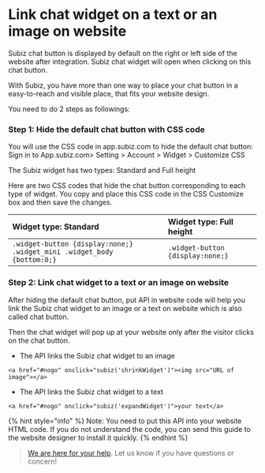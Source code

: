 # Link chat widget on a text or an image on website

Subiz chat button is displayed by default on the right or left side of the website after integration. Subiz chat widget will open when clicking on this chat button.

With Subiz, you have more than one way to place your chat button in a easy-to-reach and visible place, that fits your website design.

You need to do 2 steps as followings:

### Step 1: Hide the default chat button with CSS code

You will use the CSS code in app.subiz.com to hide the default chat button: Sign in to App.subiz.com&gt; Setting &gt; Account &gt; Widget &gt; Customize CSS

The Subiz widget has two types: Standard and Full height

Here are two CSS codes that hide the chat button corresponding to each type of widget. You copy and place this CSS code in the CSS Customize box and then save the changes.

| Widget type: Standard | Widget type: Full height |
| :--- | :--- |
|  `.widget-button {display:none;}  .widget_mini .widget_body {bottom:0;}` |  `.widget-button {display:none;}` |

### Step 2: Link chat widget to a text or an image on website

After hiding the default chat button, put API in website code will help you link the Subiz chat widget to an image or a text on website which is also called chat button.

Then the chat widget will pop up at your website only after the visitor clicks on the chat button.

* The API links the Subiz chat widget to an image

```text
<a href="#nogo" onclick="subiz('shrinkWidget')"><img src="URL of image"></a>
```

* The API links the Subiz chat widget to a text

```text
<a href="#nogo" onclick="subiz('expandWidget')">your text</a>
```

{% hint style="info" %}
Note: You need to put this API into your website HTML code. If you do not understand the code, you can send this guide to the website designer to install it quickly.
{% endhint %}

> ​[We are here for your help](https://subiz.com/vi/faqs.html). Let us know if you have questions or concern!

  


